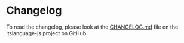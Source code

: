 # Changelog

To read the changelog, please look at the
[CHANGELOG.md](https://github.com/itslanguage/itslanguage-js/blob/master/CHANGELOG.md) file on the
itslanguage-js project on GitHub.

